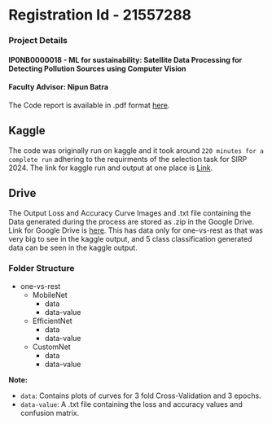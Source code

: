 # Registration Id - 21557288

### Project Details
#### IP0NB0000018 - ML for sustainability: Satellite Data Processing for Detecting Pollution Sources using Computer Vision 

#### Faculty Advisor: Nipun Batra

The Code report is available in .pdf format <a href="https://drive.google.com/file/d/1XtJzis_dHHLyPbMDrgBTfjLd3qEJwOFc/view?usp=sharing">here</a>.
## Kaggle 
The code was originally run on kaggle and it took around `220 minutes for a complete run` adhering to the requirments of the selection task for SIRP 2024. The link for kaggle run and output at one place is <a href="https://www.kaggle.com/code/hexronus/ml-sirp-2024">Link</a>.

## Drive
The Output Loss and Accuracy Curve Images and .txt file containing the Data generated during the process are stored as .zip in the Google Drive. Link for Google Drive is <a href="https://drive.google.com/file/d/1zFaw7Lu64HEMIjBv_IF22twt7sPsHEHq/view?usp=sharing">here</a>. This has data only for one-vs-rest as that was very big to see in the kaggle output, and 5 class classification generated data can be seen in the kaggle output.
### Folder Structure

- one-vs-rest
  - MobileNet
    - data
    - data-value
  - EfficientNet
    - data
    - data-value
  - CustomNet
    - data
    - data-value

**Note:**

- `data`: Contains plots of curves for 3 fold Cross-Validation and 3 epochs.
- `data-value`: A .txt file containing the loss and accuracy values and confusion matrix.
